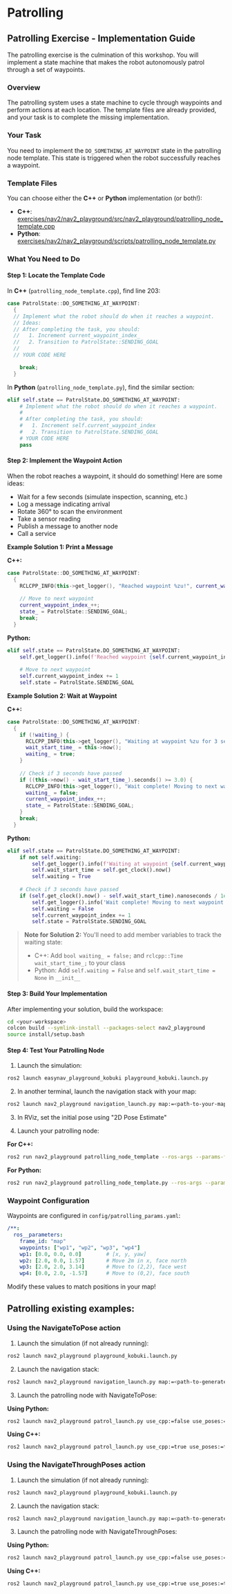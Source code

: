 
# Patrolling


## Patrolling Exercise - Implementation Guide

The patrolling exercise is the culmination of this workshop. You will implement a state machine that makes the robot autonomously patrol through a set of waypoints.

###  Overview

The patrolling system uses a state machine to cycle through waypoints and perform actions at each location. The template files are already provided, and your task is to complete the missing implementation.

###  Your Task

You need to implement the `DO_SOMETHING_AT_WAYPOINT` state in the patrolling node template. This state is triggered when the robot successfully reaches a waypoint.

### Template Files

You can choose either the **C++** or **Python** implementation (or both!):

- **C++**: [exercises/nav2/nav2_playground/src/nav2_playground/patrolling_node_template.cpp](src/nav2_playground/patrolling_node_template.cpp)
- **Python**: [exercises/nav2/nav2_playground/scripts/patrolling_node_template.py](https://github.com/EasyNavigation/roscon2025_workshop/blob/main/exercises/nav2/nav2_playground/scripts/patrolling_node_template.py)


### What You Need to Do

#### Step 1: Locate the Template Code

In **C++** (`patrolling_node_template.cpp`), find line 203:
```cpp
case PatrolState::DO_SOMETHING_AT_WAYPOINT:
  {
  // Implement what the robot should do when it reaches a waypoint.
  // Ideas:
  // After completing the task, you should:
  //   1. Increment current_waypoint_index_
  //   2. Transition to PatrolState::SENDING_GOAL
  //
  // YOUR CODE HERE

    break;
  }
```

In **Python** (`patrolling_node_template.py`), find the similar section:
```python
elif self.state == PatrolState.DO_SOMETHING_AT_WAYPOINT:
    # Implement what the robot should do when it reaches a waypoint.
    #
    # After completing the task, you should:
    #   1. Increment self.current_waypoint_index
    #   2. Transition to PatrolState.SENDING_GOAL
    # YOUR CODE HERE
    pass
```

#### Step 2: Implement the Waypoint Action

When the robot reaches a waypoint, it should do something! Here are some ideas:

- Wait for a few seconds (simulate inspection, scanning, etc.)
- Log a message indicating arrival
- Rotate 360° to scan the environment
- Take a sensor reading
- Publish a message to another node
- Call a service

**Example Solution 1: Print a Message**

**C++:**
```cpp
case PatrolState::DO_SOMETHING_AT_WAYPOINT:
  {
    RCLCPP_INFO(this->get_logger(), "Reached waypoint %zu!", current_waypoint_index_);
    
    // Move to next waypoint
    current_waypoint_index_++;
    state_ = PatrolState::SENDING_GOAL;
    break;
  }
```

**Python:**
```python
elif self.state == PatrolState.DO_SOMETHING_AT_WAYPOINT:
    self.get_logger().info(f'Reached waypoint {self.current_waypoint_index}!')
    
    # Move to next waypoint
    self.current_waypoint_index += 1
    self.state = PatrolState.SENDING_GOAL
```

**Example Solution 2: Wait at Waypoint**

**C++:**
```cpp
case PatrolState::DO_SOMETHING_AT_WAYPOINT:
  {
    if (!waiting_) {
      RCLCPP_INFO(this->get_logger(), "Waiting at waypoint %zu for 3 seconds...", current_waypoint_index_);
      wait_start_time_ = this->now();
      waiting_ = true;
    }
    
    // Check if 3 seconds have passed
    if ((this->now() - wait_start_time_).seconds() >= 3.0) {
      RCLCPP_INFO(this->get_logger(), "Wait complete! Moving to next waypoint.");
      waiting_ = false;
      current_waypoint_index_++;
      state_ = PatrolState::SENDING_GOAL;
    }
    break;
  }
```

**Python:**
```python
elif self.state == PatrolState.DO_SOMETHING_AT_WAYPOINT:
    if not self.waiting:
        self.get_logger().info(f'Waiting at waypoint {self.current_waypoint_index} for 3 seconds...')
        self.wait_start_time = self.get_clock().now()
        self.waiting = True
    
    # Check if 3 seconds have passed
    if (self.get_clock().now() - self.wait_start_time).nanoseconds / 1e9 >= 3.0:
        self.get_logger().info('Wait complete! Moving to next waypoint.')
        self.waiting = False
        self.current_waypoint_index += 1
        self.state = PatrolState.SENDING_GOAL
```

> **Note for Solution 2:** You'll need to add member variables to track the waiting state:
> - C++: Add `bool waiting_ = false;` and `rclcpp::Time wait_start_time_;` to your class
> - Python: Add `self.waiting = False` and `self.wait_start_time = None` in `__init__`

#### Step 3: Build Your Implementation

After implementing your solution, build the workspace:

```bash
cd <your-workspace>
colcon build --symlink-install --packages-select nav2_playground
source install/setup.bash
```

#### Step 4: Test Your Patrolling Node

1. Launch the simulation:
```bash
ros2 launch easynav_playground_kobuki playground_kobuki.launch.py
```

2. In another terminal, launch the navigation stack with your map:
```bash
ros2 launch nav2_playground navigation_launch.py map:=<path-to-your-map.yaml>
```

3. In RViz, set the initial pose using "2D Pose Estimate"

4. Launch your patrolling node:

**For C++:**
```bash
ros2 run nav2_playground patrolling_node_template --ros-args --params-file src/roscon2025_workshop/nav2_playground/config/patrolling_params.yaml
```

**For Python:**
```bash
ros2 run nav2_playground patrolling_node_template.py --ros-args --params-file src/roscon2025_workshop/nav2_playground/config/patrolling_params.yaml
```

### Waypoint Configuration

Waypoints are configured in `config/patrolling_params.yaml`:

```yaml
/**:
  ros__parameters:
    frame_id: "map"
    waypoints: ["wp1", "wp2", "wp3", "wp4"]
    wp1: [0.0, 0.0, 0.0]        # [x, y, yaw]
    wp2: [2.0, 0.0, 1.57]       # Move 2m in x, face north
    wp3: [2.0, 2.0, 3.14]       # Move to (2,2), face west
    wp4: [0.0, 2.0, -1.57]      # Move to (0,2), face south
```

Modify these values to match positions in your map!



## Patrolling existing examples:


### Using the NavigateToPose action

1. Launch the simulation (if not already running):
```bash
ros2 launch nav2_playground playground_kobuki.launch.py
```

2. Launch the navigation stack:
```bash
ros2 launch nav2_playground navigation_launch.py map:=<path-to-generated-yaml>
```

3. Launch the patrolling node with NavigateToPose:

**Using Python:**
```bash
ros2 launch nav2_playground patrol_launch.py use_cpp:=false use_poses:=false
```

**Using C++:**
```bash
ros2 launch nav2_playground patrol_launch.py use_cpp:=true use_poses:=false
```

### Using the NavigateThroughPoses action

1. Launch the simulation (if not already running):
```bash
ros2 launch nav2_playground playground_kobuki.launch.py
```

2. Launch the navigation stack:
```bash
ros2 launch nav2_playground navigation_launch.py map:=<path-to-generated-yaml>
```

3. Launch the patrolling node with NavigateThroughPoses:

**Using Python:**
```bash
ros2 launch nav2_playground patrol_launch.py use_cpp:=false use_poses:=true
```

**Using C++:**
```bash
ros2 launch nav2_playground patrol_launch.py use_cpp:=true use_poses:=true
```





